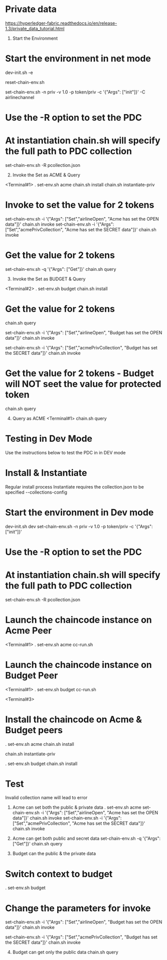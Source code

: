 # Private data
https://hyperledger-fabric.readthedocs.io/en/release-1.3/private_data_tutorial.html

1. Start the Environment

# Start the environment in net mode
dev-init.sh -e

reset-chain-env.sh

set-chain-env.sh  -n priv -v 1.0 -p token/priv -c '{"Args": ["init"]}' -C airlinechannel
# Use the -R option to set the PDC
# At instantiation chain.sh will specify the full path to PDC collection
set-chain-env.sh -R pcollection.json

2. Invoke the Set as ACME & Query

<Terminal#1>
. set-env.sh acme
chain.sh install
chain.sh instantiate-priv
# Invoke to set the value for 2 tokens
set-chain-env.sh -i '{"Args": ["Set","airlineOpen", "Acme has set the OPEN data"]}'
chain.sh invoke
set-chain-env.sh -i '{"Args": ["Set","acmePrivCollection", "Acme has set the SECRET data"]}'
chain.sh invoke
# Get the value for 2 tokens
set-chain-env.sh -q '{"Args": ["Get"]}'
chain.sh query

3. Invoke the Set as BUDGET & Query

<Terminal#2>
. set-env.sh budget
chain.sh install
# Get the value for 2 tokens
chain.sh query         

set-chain-env.sh -i '{"Args": ["Set","airlineOpen", "Budget has set the OPEN data"]}'
chain.sh invoke

set-chain-env.sh -i '{"Args": ["Set","acmePrivCollection", "Budget has set the SECRET data"]}'
chain.sh invoke

# Get the value for 2 tokens - Budget will NOT seet the value for protected token
chain.sh query         

4. Query as ACME
<Terminal#1>
chain.sh query  


Testing in Dev Mode
====================
Use the instructions below to test the PDC in in DEV mode

Install & Instantiate
======================
Regular install process
Instantiate requires the collection.json to be specified
--collections-config

# Start the environment in Dev mode
dev-init.sh dev
set-chain-env.sh  -n priv -v 1.0 -p token/priv -c '{"Args": ["init"]}' 
# Use the -R option to set the PDC
# At instantiation chain.sh will specify the full path to PDC collection
set-chain-env.sh -R pcollection.json

# Launch the chaincode instance on Acme Peer
<Terminal#1>
. set-env.sh acme
cc-run.sh

# Launch the chaincode instance on Budget Peer
<Terminal#1>
. set-env.sh budget
cc-run.sh

<Terminal#3>
# Install the chaincode on Acme & Budget peers
. set-env.sh acme
chain.sh install

chain.sh instantiate-priv

. set-env.sh budget
chain.sh install

Test
====
Invalid collection name will lead to error


1. Acme can set both the public & private data
. set-env.sh acme
set-chain-env.sh -i '{"Args": ["Set","airlineOpen", "Acme has set the OPEN data"]}'
chain.sh invoke
set-chain-env.sh -i '{"Args": ["Set","acmePrivCollection", "Acme has set the SECRET data"]}'
chain.sh invoke

2. Acme can get both public and secret data
set-chain-env.sh -q '{"Args": ["Get"]}'
chain.sh query

3. Budget can the public & the private data
# Switch context to budget
. set-env.sh budget

# Change the parameters for invoke
set-chain-env.sh -i '{"Args": ["Set","airlineOpen", "Budget has set the OPEN data"]}'
chain.sh invoke

set-chain-env.sh -i '{"Args": ["Set","acmePrivCollection", "Budget has set the SECRET data"]}'
chain.sh invoke

4. Budget can get only the public data
chain.sh query
